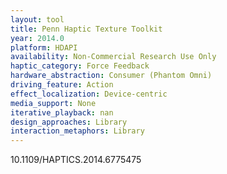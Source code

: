 ```yaml
---
layout: tool
title: Penn Haptic Texture Toolkit
year: 2014.0
platform: HDAPI
availability: Non-Commercial Research Use Only
haptic_category: Force Feedback
hardware_abstraction: Consumer (Phantom Omni)
driving_feature: Action
effect_localization: Device-centric
media_support: None
iterative_playback: nan
design_approaches: Library
interaction_metaphors: Library
---
```

10.1109/HAPTICS.2014.6775475